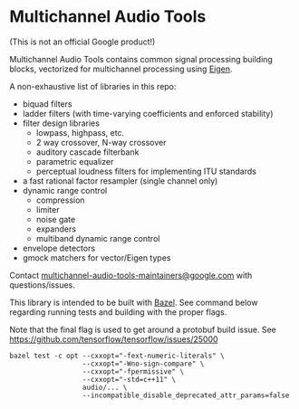 # Multichannel Audio Tools

(This is not an official Google product!)

Multichannel Audio Tools contains common signal processing building blocks,
vectorized for multichannel processing using
[Eigen](http://www.eigen.tuxfamily.org/).

A non-exhaustive list of libraries in this repo:
- biquad filters
- ladder filters (with time-varying coefficients and enforced stability)
- filter design libraries
  - lowpass, highpass, etc.
  - 2 way crossover, N-way crossover
  - auditory cascade filterbank
  - parametric equalizer
  - perceptual loudness filters for implementing ITU standards
- a fast rational factor resampler (single channel only)
- dynamic range control
  - compression
  - limiter
  - noise gate
  - expanders
  - multiband dynamic range control
- envelope detectors
- gmock matchers for vector/Eigen types

Contact multichannel-audio-tools-maintainers@google.com with questions/issues.

This library is intended to be built with [Bazel](https://bazel.build/). See
command below regarding running tests and building with the proper flags.

Note that the final flag is used to get around a protobuf build issue.
See https://github.com/tensorflow/tensorflow/issues/25000

```
bazel test -c opt --cxxopt="-fext-numeric-literals" \
                  --cxxopt="-Wno-sign-compare" \
                  --cxxopt="-fpermissive" \
                  --cxxopt="-std=c++11" \
                  audio/... \
                  --incompatible_disable_deprecated_attr_params=false
```
